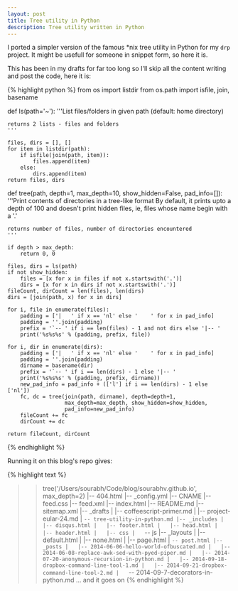 ```yaml
---
layout: post
title: Tree utility in Python
description: Tree utility written in Python
---
```


I ported a simpler version of the famous *nix tree utility in Python for my `drp` project. It might be usefull for someone in snippet form, so here it is.

This has been in my drafts for far too long so I'll skip all the content writing and post the code, here it is:

{% highlight python %}
from os import listdir
from os.path import isfile, join, basename

def ls(path='~'):
    '''List files/folders in given path (default: home directory)

    returns 2 lists - files and folders
    '''

    files, dirs = [], []
    for item in listdir(path):
        if isfile(join(path, item)):
            files.append(item)
        else:
            dirs.append(item)
    return files, dirs

def tree(path, depth=1, max_depth=10, show_hidden=False, pad_info=[]):
    '''Print contents of directories in a tree-like format
    By default, it prints upto a depth of 100 and doesn't print hidden
    files, ie, files whose name begin with a '.'

    returns number of files, number of directories encountered
    '''

    if depth > max_depth:
        return 0, 0

    files, dirs = ls(path)
    if not show_hidden:
        files = [x for x in files if not x.startswith('.')]
        dirs = [x for x in dirs if not x.startswith('.')]
    fileCount, dirCount = len(files), len(dirs)
    dirs = [join(path, x) for x in dirs]

    for i, file in enumerate(files):
        padding = ['|   ' if x == 'nl' else '    ' for x in pad_info]
        padding = ''.join(padding)
        prefix = '`-- ' if i == len(files) - 1 and not dirs else '|-- '
        print('%s%s%s' % (padding, prefix, file))

    for i, dir in enumerate(dirs):
        padding = ['|   ' if x == 'nl' else '    ' for x in pad_info]
        padding = ''.join(padding)
        dirname = basename(dir)
        prefix = '`-- ' if i == len(dirs) - 1 else '|-- '
        print('%s%s%s' % (padding, prefix, dirname))
        new_pad_info = pad_info + (['l'] if i == len(dirs) - 1 else ['nl'])
        fc, dc = tree(join(path, dirname), depth=depth+1,
                      max_depth=max_depth, show_hidden=show_hidden,
                      pad_info=new_pad_info)
        fileCount += fc
        dirCount += dc

    return fileCount, dirCount
{% endhighlight %}

Running it on this blog's repo gives:

{% highlight text %}
>> tree('/Users/sourabh/Code/blog/sourabhv.github.io', max_depth=2)
|-- 404.html
|-- _config.yml
|-- CNAME
|-- feed.css
|-- feed.xml
|-- index.html
|-- README.md
|-- sitemap.xml
|-- _drafts
|   |-- coffeescript-primer.md
|   |-- project-eular-24.md
|   `-- tree-utility-in-python.md
|-- _includes
|   |-- disqus.html
|   |-- footer.html
|   |-- head.html
|   |-- header.html
|   |-- css
|   `-- js
|-- _layouts
|   |-- default.html
|   |-- none.html
|   |-- page.html
|   `-- post.html
|-- _posts
|   |-- 2014-06-06-hello-world-ofbuscated.md
|   |-- 2014-06-08-replace-awk-sed-with-pyed-piper.md
|   |-- 2014-07-20-anonymous-recursion-in-python.md
|   |-- 2014-09-18-dropbox-command-line-tool-1.md
|   |-- 2014-09-21-dropbox-command-line-tool-2.md
|   `-- 2014-09-7-decorators-in-python.md
... and it goes on
{% endhighlight %}
